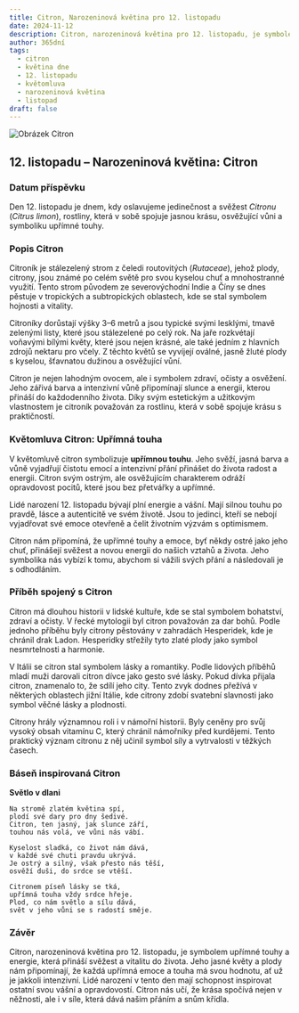 ```yaml
---
title: Citron, Narozeninová květina pro 12. listopadu
date: 2024-11-12
description: Citron, narozeninová květina pro 12. listopadu, je symbolem Upřímná touha. Objevte její jedinečný význam, fascinující příběhy a poezii, která oslavuje její krásu.
author: 365dní
tags:
  - citron
  - květina dne
  - 12. listopadu
  - květomluva
  - narozeninová květina
  - listopad
draft: false
---
```


![Obrázek Citron](https://cdn.pixabay.com/photo/2016/04/17/14/28/lemon-blossom-1334788_1280.jpg#center)


## 12. listopadu – Narozeninová květina: Citron

### Datum příspěvku

Den 12. listopadu je dnem, kdy oslavujeme jedinečnost a svěžest _Citronu_ (_Citrus limon_), rostliny, která v sobě spojuje jasnou krásu, osvěžující vůni a symboliku upřímné touhy.

### Popis Citron

Citroník je stálezelený strom z čeledi routovitých (_Rutaceae_), jehož plody, citrony, jsou známé po celém světě pro svou kyselou chuť a mnohostranné využití. Tento strom původem ze severovýchodní Indie a Číny se dnes pěstuje v tropických a subtropických oblastech, kde se stal symbolem hojnosti a vitality.

Citroníky dorůstají výšky 3–6 metrů a jsou typické svými lesklými, tmavě zelenými listy, které jsou stálezelené po celý rok. Na jaře rozkvétají voňavými bílými květy, které jsou nejen krásné, ale také jedním z hlavních zdrojů nektaru pro včely. Z těchto květů se vyvíjejí oválné, jasně žluté plody s kyselou, šťavnatou dužinou a osvěžující vůní.

Citron je nejen lahodným ovocem, ale i symbolem zdraví, očisty a osvěžení. Jeho zářivá barva a intenzivní vůně připomínají slunce a energii, kterou přináší do každodenního života. Díky svým estetickým a užitkovým vlastnostem je citroník považován za rostlinu, která v sobě spojuje krásu s praktičností.

### Květomluva Citron: Upřímná touha

V květomluvě citron symbolizuje **upřímnou touhu**. Jeho svěží, jasná barva a vůně vyjadřují čistotu emocí a intenzivní přání přinášet do života radost a energii. Citron svým ostrým, ale osvěžujícím charakterem odráží opravdovost pocitů, které jsou bez přetvářky a upřímné.

Lidé narození 12. listopadu bývají plní energie a vášní. Mají silnou touhu po pravdě, lásce a autenticitě ve svém životě. Jsou to jedinci, kteří se nebojí vyjadřovat své emoce otevřeně a čelit životním výzvám s optimismem.

Citron nám připomíná, že upřímné touhy a emoce, byť někdy ostré jako jeho chuť, přinášejí svěžest a novou energii do našich vztahů a života. Jeho symbolika nás vybízí k tomu, abychom si vážili svých přání a následovali je s odhodláním.

### Příběh spojený s Citron

Citron má dlouhou historii v lidské kultuře, kde se stal symbolem bohatství, zdraví a očisty. V řecké mytologii byl citron považován za dar bohů. Podle jednoho příběhu byly citrony pěstovány v zahradách Hesperidek, kde je chránil drak Ladon. Hesperidky střežily tyto zlaté plody jako symbol nesmrtelnosti a harmonie.

V Itálii se citron stal symbolem lásky a romantiky. Podle lidových příběhů mladí muži darovali citron dívce jako gesto své lásky. Pokud dívka přijala citron, znamenalo to, že sdílí jeho city. Tento zvyk dodnes přežívá v některých oblastech jižní Itálie, kde citrony zdobí svatební slavnosti jako symbol věčné lásky a plodnosti.

Citrony hrály významnou roli i v námořní historii. Byly ceněny pro svůj vysoký obsah vitamínu C, který chránil námořníky před kurdějemi. Tento praktický význam citronu z něj učinil symbol síly a vytrvalosti v těžkých časech.

### Báseň inspirovaná Citron

**Světlo v dlani**

```
Na stromě zlatém květina spí,  
plodí své dary pro dny šedivé.  
Citron, ten jasný, jak slunce září,  
touhou nás volá, ve vůni nás vábí.  

Kyselost sladká, co život nám dává,  
v každé své chuti pravdu ukrývá.  
Je ostrý a silný, však přesto nás těší,  
osvěží duši, do srdce se vtěší.  

Citronem píseň lásky se tká,  
upřímná touha vždy srdce hřeje.  
Plod, co nám světlo a sílu dává,  
svět v jeho vůni se s radostí směje.  
```

### Závěr

Citron, narozeninová květina pro 12. listopadu, je symbolem upřímné touhy a energie, která přináší svěžest a vitalitu do života. Jeho jasné květy a plody nám připomínají, že každá upřímná emoce a touha má svou hodnotu, ať už je jakkoli intenzivní. Lidé narození v tento den mají schopnost inspirovat ostatní svou vášní a opravdovostí. Citron nás učí, že krása spočívá nejen v něžnosti, ale i v síle, která dává našim přáním a snům křídla.